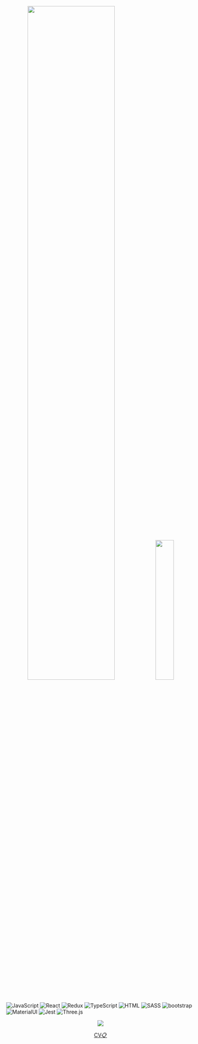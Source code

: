 <p align="center">
<a href="https://limitlesscreator.github.io/visitcard/"><img src="https://github.com/vlad0428/vlad0428/blob/master/assets/first1.gif" width="68%"></img><img src="https://github.com/vlad0428/vlad0428/blob/master/assets/secondqr.gif" width="31%"></img></a>
</p>


![JavaScript](https://img.shields.io/badge/-JavaScript-090909?style=for-the-badge&logo=javascript) ![React](https://img.shields.io/badge/-React-090909?style=for-the-badge&logo=react) ![Redux](https://img.shields.io/badge/-Redux-090909?style=for-the-badge&logo=redux) ![TypeScript](https://img.shields.io/badge/-TypeScript-090909?style=for-the-badge&logo=typescript) ![HTML](https://img.shields.io/badge/-HTML-090909?style=for-the-badge&logo=HTML5) ![SASS](https://img.shields.io/badge/-Sass-090909?style=for-the-badge&logo=sass) ![bootstrap](https://img.shields.io/badge/-bootstrap-090909?style=for-the-badge&logo=bootstrap) ![MaterialUI](https://img.shields.io/badge/-MATERIAL-090909?style=for-the-badge&logo=materialui) ![Jest](https://img.shields.io/badge/-Jest-090909?style=for-the-badge&logo=jest) ![Three.js](https://img.shields.io/badge/-Three.js-090909?style=for-the-badge&logo=Three.js)

<p align="center">
<a  href="https://www.codewars.com/users/vlad0428"><img  src="https://www.codewars.com/users/vlad0428/badges/large" width="" /></a>
</p>


<p align="center">
<a  href="https://drive.google.com/file/d/1HfpbtMOL_8mDnGyWOBdmie4-O36iSqjv/view?usp=sharing">CV📋</a>

</p>
